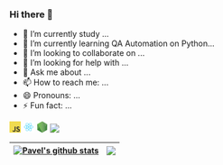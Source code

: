 ### Hi there 👋

- 🔭 I’m currently study ...
- 🌱 I’m currently learning QA Automation on Python...
- 👯 I’m looking to collaborate on ...
- 🤔 I’m looking for help with ...
- 💬 Ask me about ...
- 📫 How to reach me: ...
- 😄 Pronouns: ...
- ⚡ Fun fact: ...


<code><img height="20" src="https://raw.githubusercontent.com/github/explore/80688e429a7d4ef2fca1e82350fe8e3517d3494d/topics/javascript/javascript.png"></code>
<code><img height="20" src="https://raw.githubusercontent.com/github/explore/80688e429a7d4ef2fca1e82350fe8e3517d3494d/topics/react/react.png"></code>
<code><img height="20" src="https://raw.githubusercontent.com/github/explore/80688e429a7d4ef2fca1e82350fe8e3517d3494d/topics/nodejs/nodejs.png"></code>  <code><img height="20" src="https://user-images.githubusercontent.com/24547652/172830849-70b9e921-e83b-4b4e-8d04-7d3579aed165.png"></code>


| <a href="https://github.com/pavelgera/github-readme-stats"><img align="center" src="https://github-readme-stats.vercel.app/api?username=pavelgera&show_icons=true&include_all_commits=true&theme=buefy&hide_border=true" alt="Pavel's github stats" /></a> | <a href="https://github.com/pavelgera/github-readme-stats"><img align="center" src="https://github-readme-stats.vercel.app/api/top-langs/?username=pavelgera&layout=compact&theme=buefy&hide_border=true" /></a> |
| ------------- | ------------- |

